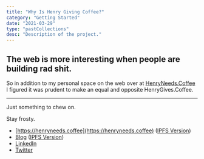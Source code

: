 ```yaml
---
title: "Why Is Henry Giving Coffee?"
category: "Getting Started"
date: "2021-03-29"
type: "pastCollections"
desc: "Description of the project."
---
```


## The web is more interesting when people are building rad shit.

So in addition to my personal space on the web over at [HenryNeeds.Coffee](https://henryneeds.coffee) I figured it was prudent to make an equal and opposite HenryGives.Coffee.

---

Just something to chew on.

Stay frosty.

- [https://henryneeds.coffee](https://henryneeds.coffee) ([IPFS Version](ipfs://bafybeid36rtd2rpjzhz7ll4foruef3vj3n3pbrev53wcwj6pj6q3u4ie7q/))
- [Blog](https://henryneeds.coffee/blog) ([IPFS Version](https://ipfs.fleek.co/ipfs/bafybeid36rtd2rpjzhz7ll4foruef3vj3n3pbrev53wcwj6pj6q3u4ie7q/blog))
- [LinkedIn](https://linkedin.com/in/henryquinniv)
- [Twitter](https://twitter.com/quinncuatro)
